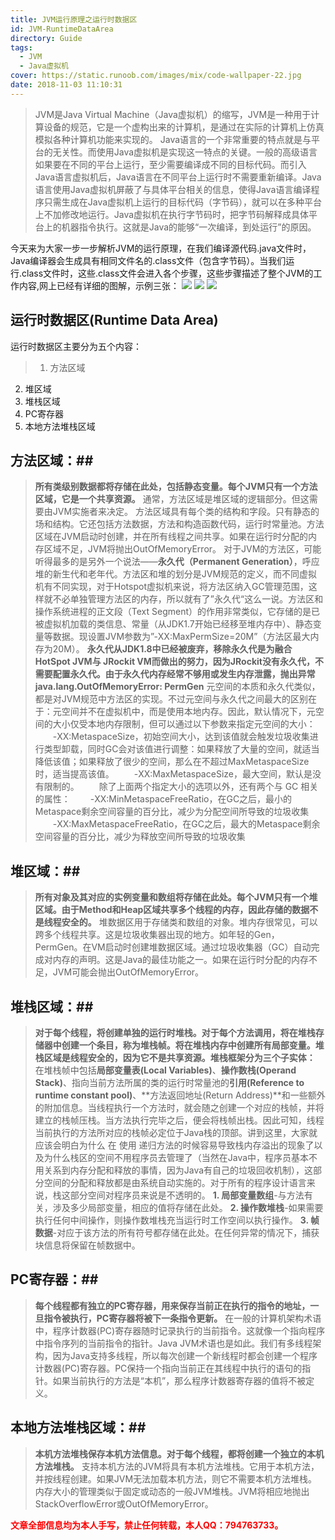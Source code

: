 ```yaml
---
title: JVM运行原理之运行时数据区
id: JVM-RuntimeDataArea
directory: Guide
tags:
  - JVM
  - Java虚拟机
cover: https://static.runoob.com/images/mix/code-wallpaper-22.jpg
date: 2018-11-03 11:10:31
---
```

> JVM是Java Virtual Machine（Java虚拟机）的缩写，JVM是一种用于计算设备的规范，它是一个虚构出来的计算机，是通过在实际的计算机上仿真模拟各种计算机功能来实现的。
Java语言的一个非常重要的特点就是与平台的无关性。而使用Java虚拟机是实现这一特点的关键。一般的高级语言如果要在不同的平台上运行，至少需要编译成不同的目标代码。而引入Java语言虚拟机后，Java语言在不同平台上运行时不需要重新编译。Java语言使用Java虚拟机屏蔽了与具体平台相关的信息，使得Java语言编译程序只需生成在Java虚拟机上运行的目标代码（字节码），就可以在多种平台上不加修改地运行。Java虚拟机在执行字节码时，把字节码解释成具体平台上的机器指令执行。这就是Java的能够“一次编译，到处运行”的原因。

今天来为大家一步一步解析JVM的运行原理，在我们编译源代码.java文件时，Java编译器会生成具有相同文件名的.class文件（包含字节码）。当我们运行.class文件时，这些.class文件会进入各个步骤，这些步骤描述了整个JVM的工作内容,网上已经有详细的图解，示例三张：
![](https://cdncontribute.geeksforgeeks.org/wp-content/uploads/jvm-3.jpg)
![](https://javatutorial.net/wp-content/uploads/2017/10/jvm-architecture.png)
![](https://www.javainterviewpoint.com/java-virtual-machine-architecture-in-java/jvm-architecture/)
## **运行时数据区(Runtime Data Area)** ##
运行时数据区主要分为五个内容：

> 1. 方法区域
2. 堆区域
3. 堆栈区域
4. PC寄存器
5. 本地方法堆栈区域

## 方法区域：##
> **所有类级别数据都将存储在此处，包括静态变量。每个JVM只有一个方法区域，它是一个共享资源。**
通常，方法区域是堆区域的逻辑部分。但这需要由JVM实施者来决定。  方法区域具有每个类的结构和字段。只有静态的场和结构。它还包括方法数据，方法和构造函数代码，运行时常量池。方法区域在JVM启动时创建，并在所有线程之间共享。如果在运行时分配的内存区域不足，JVM将抛出OutOfMemoryError。
对于JVM的方法区，可能听得最多的是另外一个说法——**永久代（Permanent Generation）**，呼应堆的新生代和老年代。方法区和堆的划分是JVM规范的定义，而不同虚拟机有不同实现，对于Hotspot虚拟机来说，将方法区纳入GC管理范围，这样就不必单独管理方法区的内存，所以就有了”永久代“这么一说。方法区和操作系统进程的正文段（Text Segment）的作用非常类似，它存储的是已被虚拟机加载的类信息、常量（从JDK1.7开始已经移至堆内存中）、静态变量等数据。现设置JVM参数为”-XX:MaxPermSize=20M”（方法区最大内存为20M）。
**永久代从JDK1.8中已经被废弃，移除永久代是为融合HotSpot JVM与 JRockit VM而做出的努力，因为JRockit没有永久代，不需要配置永久代。由于永久代内存经常不够用或发生内存泄露，抛出异常java.lang.OutOfMemoryError: PermGen**
元空间的本质和永久代类似，都是对JVM规范中方法区的实现。不过元空间与永久代之间最大的区别在于：元空间并不在虚拟机中，而是使用本地内存。因此，默认情况下，元空间的大小仅受本地内存限制，但可以通过以下参数来指定元空间的大小： 
　　-XX:MetaspaceSize，初始空间大小，达到该值就会触发垃圾收集进行类型卸载，同时GC会对该值进行调整：如果释放了大量的空间，就适当降低该值；如果释放了很少的空间，那么在不超过MaxMetaspaceSize时，适当提高该值。 
　　-XX:MaxMetaspaceSize，最大空间，默认是没有限制的。 
　　除了上面两个指定大小的选项以外，还有两个与 GC 相关的属性： 
　　-XX:MinMetaspaceFreeRatio，在GC之后，最小的Metaspace剩余空间容量的百分比，减少为分配空间所导致的垃圾收集 
　　-XX:MaxMetaspaceFreeRatio，在GC之后，最大的Metaspace剩余空间容量的百分比，减少为释放空间所导致的垃圾收集 

## 堆区域：##
> **所有对象及其对应的实例变量和数组将存储在此处。每个JVM只有一个堆区域。由于Method和Heap区域共享多个线程的内存，因此存储的数据不是线程安全的。**
堆数据区用于存储类和数组的对象。堆内存很常见，可以跨多个线程共享。这是垃圾收集器出现的地方。如年轻的Gen，PermGen。在VM启动时创建堆数据区域。通过垃圾收集器（GC）自动完成对内存的声明。这是Java的最佳功能之一。如果在运行时分配的内存不足，JVM可能会抛出OutOfMemoryError。

## 堆栈区域：##
> **对于每个线程，将创建单独的运行时堆栈。对于每个方法调用，将在堆栈存储器中创建一个条目，称为堆栈帧。将在堆栈内存中创建所有局部变量。堆栈区域是线程安全的，因为它不是共享资源。堆栈框架分为三个子实体：**
在堆栈帧中包括**局部变量表(Local Variables)**、**操作数栈(Operand Stack)**、指向当前方法所属的类的运行时常量池的**引用(Reference to runtime constant pool)**、**方法返回地址(Return Address)**和一些额外的附加信息。当线程执行一个方法时，就会随之创建一个对应的栈帧，并将建立的栈帧压栈。当方法执行完毕之后，便会将栈帧出栈。因此可知，线程当前执行的方法所对应的栈帧必定位于Java栈的顶部。讲到这里，大家就应该会明白为什么 在 使用 递归方法的时候容易导致栈内存溢出的现象了以及为什么栈区的空间不用程序员去管理了（当然在Java中，程序员基本不用关系到内存分配和释放的事情，因为Java有自己的垃圾回收机制），这部分空间的分配和释放都是由系统自动实施的。对于所有的程序设计语言来说，栈这部分空间对程序员来说是不透明的。
> **1. 局部变量数组**-与方法有关，涉及多少局部变量，相应的值将存储在此处。
**2. 操作数堆栈**-如果需要执行任何中间操作，则操作数堆栈充当运行时工作空间以执行操作。
**3. 帧数据**-对应于该方法的所有符号都存储在此处。在任何异常的情况下，捕获块信息将保留在帧数据中。

## PC寄存器：##
> **每个线程都有独立的PC寄存器，用来保存当前正在执行的指令的地址，一旦指令被执行，PC寄存器将被下一条指令更新。**
在一般的计算机架构术语中，程序计数器(PC)寄存器随时记录执行的当前指令。这就像一个指向程序中指令序列的当前指令的指针。Java JVM术语也是如此。我们有多线程架构，因为Java支持多线程，所以每次创建一个新线程时都会创建一个程序计数器(PC)寄存器。PC保持一个指向当前正在其线程中执行的语句的指针。如果当前执行的方法是“本机”，那么程序计数器寄存器的值将不被定义。

## 本地方法堆栈区域：##
> **本机方法堆栈保存本机方法信息。对于每个线程，都将创建一个独立的本机方法堆栈。**
支持本机方法的JVM将具有本机方法堆栈。它用于本机方法，并按线程创建。如果JVM无法加载本机方法，则它不需要本机方法堆栈。内存大小的管理类似于固定或动态的一般JVM堆栈。JVM将相应地抛出StackOverflowError或OutOfMemoryError。

<b><font color="FF0000">文章全部信息均为本人手写，禁止任何转载，本人QQ：794763733。</font></b>